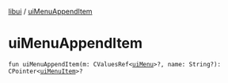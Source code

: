 [libui](README.md) / [uiMenuAppendItem](ui-menu-append-item.md)

# uiMenuAppendItem

`fun uiMenuAppendItem(m: CValuesRef<`[`uiMenu`](ui-menu.md)`>?, name: String?): CPointer<`[`uiMenuItem`](ui-menu-item.md)`>?`
